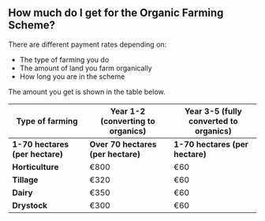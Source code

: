 ##  How much do I get for the Organic Farming Scheme?

There are different payment rates depending on:

  * The type of farming you do 
  * The amount of land you farm organically 
  * How long you are in the scheme 

The amount you get is shown in the table below.

**Type of farming** |  **Year 1-2 (converting to organics)** |  **Year 3-5 (fully converted to organics)**  
---|---|---  
**1-70 hectares** **(per hectare)** |  **Over 70 hectares** **(per hectare)** |  **1-70 hectares** **(per hectare)** |  **Over 70 hectares** **(per hectare)**  
**Horticulture** |  €800  |  €60  |  €600  |  €30   
**Tillage** |  €320  |  €60  |  €270  |  €30   
**Dairy** |  €350  |  €60  |  €300  |  €30   
**Drystock** |  €300  |  €60  |  €250  |  €30   
  